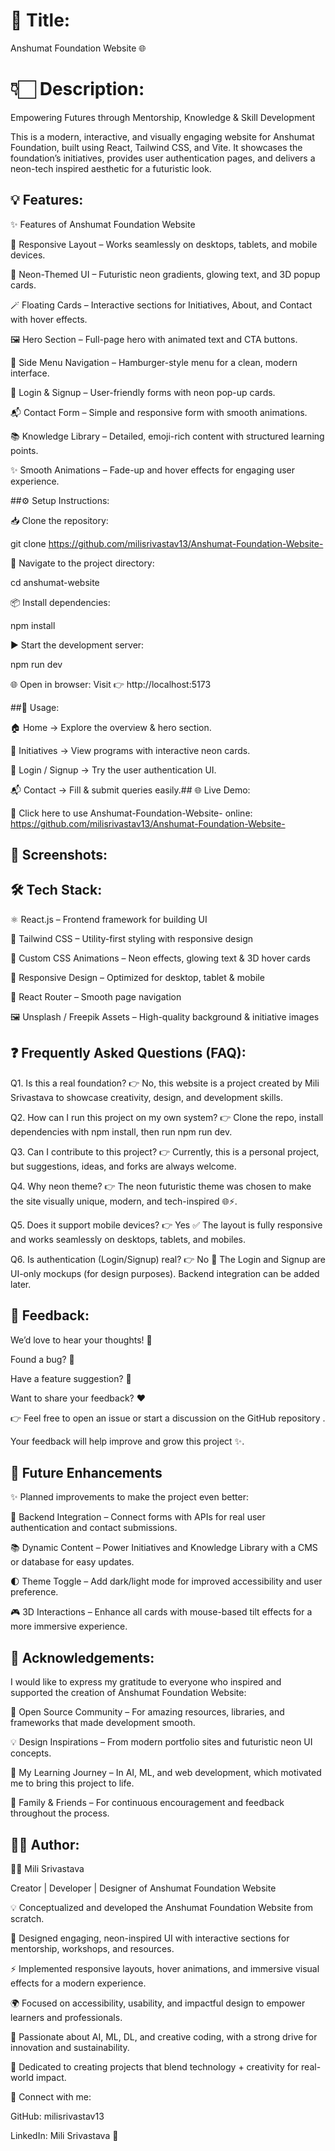 
# 📌 Title:

Anshumat Foundation Website 🌐

# 👇🏻 Description:

Empowering Futures through Mentorship, Knowledge & Skill Development

This is a modern, interactive, and visually engaging website for Anshumat Foundation, built using React, Tailwind CSS, and Vite. It showcases the foundation’s initiatives, provides user authentication pages, and delivers a neon-tech inspired aesthetic for a futuristic look.




## 💡 Features:


✨ Features of Anshumat Foundation Website

📱 Responsive Layout – Works seamlessly on desktops, tablets, and mobile devices.

🎨 Neon-Themed UI – Futuristic neon gradients, glowing text, and 3D popup cards.

🪄 Floating Cards – Interactive sections for Initiatives, About, and Contact with hover effects.

🖼️ Hero Section – Full-page hero with animated text and CTA buttons.

🍔 Side Menu Navigation – Hamburger-style menu for a clean, modern interface.

🔐 Login & Signup – User-friendly forms with neon pop-up cards.

📬 Contact Form – Simple and responsive form with smooth animations.

📚 Knowledge Library – Detailed, emoji-rich content with structured learning points.

✨ Smooth Animations – Fade-up and hover effects for engaging user experience.

##⚙️ Setup Instructions:

📥 Clone the repository:

git clone https://github.com/milisrivastav13/Anshumat-Foundation-Website-


📂 Navigate to the project directory:

cd anshumat-website


📦 Install dependencies:

npm install


▶️ Start the development server:

npm run dev


🌐 Open in browser:
Visit 👉 http://localhost:5173

##📌 Usage:

🏠 Home → Explore the overview & hero section.

🚀 Initiatives → View programs with interactive neon cards.

🔐 Login / Signup → Try the user authentication UI.

📬 Contact → Fill & submit queries easily.## 🌐 Live Demo:

🔗 Click here to use Anshumat-Foundation-Website- online: 
https://github.com/milisrivastav13/Anshumat-Foundation-Website-

## 📸 Screenshots:





## 🛠️ Tech Stack:


⚛️ React.js – Frontend framework for building UI

🎨 Tailwind CSS – Utility-first styling with responsive design

🌈 Custom CSS Animations – Neon effects, glowing text & 3D hover cards

📱 Responsive Design – Optimized for desktop, tablet & mobile

🔄 React Router – Smooth page navigation

🖼️ Unsplash / Freepik Assets – High-quality background & initiative images



## ❓ Frequently Asked Questions (FAQ):

Q1. Is this a real foundation?
👉 No, this website is a project created by Mili Srivastava to showcase creativity, design, and development skills.

Q2. How can I run this project on my own system?
👉 Clone the repo, install dependencies with npm install, then run npm run dev.

Q3. Can I contribute to this project?
👉 Currently, this is a personal project, but suggestions, ideas, and forks are always welcome.

Q4. Why neon theme?
👉 The neon futuristic theme was chosen to make the site visually unique, modern, and tech-inspired 🌐⚡.

Q5. Does it support mobile devices?
👉 Yes ✅ The layout is fully responsive and works seamlessly on desktops, tablets, and mobiles.

Q6. Is authentication (Login/Signup) real?
👉 No 🚫 The Login and Signup are UI-only mockups (for design purposes). Backend integration can be added later.
## 📝 Feedback:
We’d love to hear your thoughts! 💬

Found a bug? 🐞

Have a feature suggestion? 🚀

Want to share your feedback? ❤️

👉 Feel free to open an issue or start a discussion on the GitHub repository
.

Your feedback will help improve and grow this project ✨.

## 🌟 Future Enhancements
✨ Planned improvements to make the project even better:

🔐 Backend Integration – Connect forms with APIs for real user authentication and contact submissions.

📚 Dynamic Content – Power Initiatives and Knowledge Library with a CMS or database for easy updates.

🌓 Theme Toggle – Add dark/light mode for improved accessibility and user preference.

🎮 3D Interactions – Enhance all cards with mouse-based tilt effects for a more immersive experience.
## 🙏 Acknowledgements:
I would like to express my gratitude to everyone who inspired and supported the creation of Anshumat Foundation Website:

🌟 Open Source Community – For amazing resources, libraries, and frameworks that made development smooth.

💡 Design Inspirations – From modern portfolio sites and futuristic neon UI concepts.

🚀 My Learning Journey – In AI, ML, and web development, which motivated me to bring this project to life.

💙 Family & Friends – For continuous encouragement and feedback throughout the process.






## 👩‍💻 Author:

👩‍💻 Mili Srivastava

Creator | Developer | Designer of Anshumat Foundation Website

💡 Conceptualized and developed the Anshumat Foundation Website from scratch.

🎨 Designed engaging, neon-inspired UI with interactive sections for mentorship, workshops, and resources.

⚡ Implemented responsive layouts, hover animations, and immersive visual effects for a modern experience.

🌍 Focused on accessibility, usability, and impactful design to empower learners and professionals.

🤖 Passionate about AI, ML, DL, and creative coding, with a strong drive for innovation and sustainability.

🚀 Dedicated to creating projects that blend technology + creativity for real-world impact.

🔗 Connect with me:

GitHub: milisrivastav13

LinkedIn: Mili Srivastava 🌟

